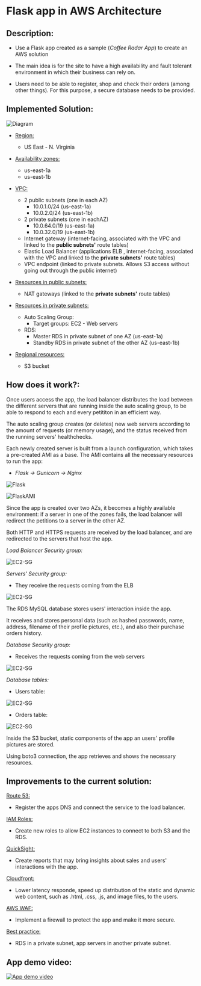# Flask app in AWS Architecture


## __Description:__

* Use a Flask app created as a sample (_Coffee Radar App_) to create an AWS solution

* The main idea is for the site to have a high availability and fault tolerant environment in which their business can rely on. 

* Users need to be able to register, shop and check their orders (among other things). For this purpose, a secure database needs to be provided.


## __Implemented Solution:__


  ![Diagram](./img/Flaskapp-v1.png)

* <ins>Region:
    - US East - N. Virginia

* <ins>Availability zones:
    - us-east-1a
    - us-east-1b

* <ins>VPC:
    - 2 public subnets (one in each AZ)
        - 10.0.1.0/24 (us-east-1a)
        - 10.0.2.0/24 (us-east-1b)
    - 2 private subnets (one in eachAZ)
        - 10.0.64.0/19 (us-east-1a)
        - 10.0.32.0/19 (us-east-1b)
    - Internet gateway (internet-facing, associated with the VPC and linked to the __public subnets'__ route tables)
    - Elastic Load Balancer (applications ELB , internet-facing,  associated with the VPC and linked to the __private subnets'__ route tables)
    - VPC endpoint (linked to private subnets. Allows S3 access without going out through the public internet) 

* <ins>Resources in public subnets:
    - NAT gateways (linked to the __private subnets'__ route tables)
        
* <ins>Resources in private subnets:
    - Auto Scaling Group:
        - Target groups: EC2 - Web servers  
    - RDS:
        - Master RDS in private subnet of one AZ (us-east-1a)
        - Standby RDS in private subnet of the other AZ (us-east-1b)

* <ins>Regional resources:
    - S3 bucket 

## __How does it work?__:

Once users access the app, the load balancer distributes the load between the different servers that are running inside the auto scaling group, to be able to respond to each and every petititon in an efficient way.

The auto scaling group creates (or deletes) new web servers according to the amount of requests (or memory usage), and the status received from the running servers' healthchecks.

Each newly created server is built from a launch configuration, which takes a pre-created AMI as a base. The AMI contains all the necessary resources to run the app: 
 

 * _Flask -> Gunicorn -> Nginx_

  ![Flask](./img/flaskapp-ng-gu-fl.png)

  ![FlaskAMI](./img/flaskapp-ami.png)


Since the app is created over two AZs, it becomes a highly available environment: if a server in one of the zones fails, the load balancer will redirect the petitions to a server in the other AZ.

Both HTTP and HTTPS requests are received by the load balancer, and are redirected to the servers that host the app.


_Load Balancer Security group:_


 ![EC2-SG](./img/flaskapp-sg-elb.png)

_Servers' Security group:_

 * They receive the requests coming from the ELB

 ![EC2-SG](./img/flaskapp-sg-instances.png)

The RDS MySQL database stores users' interaction inside the app.

It receives and stores personal data (such as hashed passwords, name, address, filename of their profile pictures, etc.), and also their purchase orders history.


_Database Security group:_

 * Receives the requests coming from the web servers

![EC2-SG](./img/flaskapp-sg-db.png)


_Database tables:_

* Users table:

![EC2-SG](./img/flaskapp-rds_table.png)


* Orders table:

![EC2-SG](./img/flaskapp-rds_order_table.png)


Inside the S3 bucket, static components of the app an users' profile pictures are stored.

Using boto3 connection, the app retrieves and shows the necessary resources.


## __Improvements to the current solution:__ 

<ins>Route 53:
* Register the apps DNS and connect the service to the load balancer.

<ins>IAM Roles:
* Create new roles to allow EC2 instances to connect to both S3 and the RDS.

<ins>QuickSight: 
* Create reports that may bring insights about sales and users' interactions with the app.

<ins>Cloudfront:
* Lower latency responde, speed up distribution of the static and dynamic web content, such as .html, .css, .js, and image files, to the users. 

<ins>AWS WAF: 
* Implement a firewall to protect the app and make it more secure.

<ins>Best practice: 
* RDS in a private subnet, app servers in another private subnet.

## __App demo video:__ 

[![App demo video](/img/demoapp.jpg)](https://youtu.be/RYtyPt3gCnM)
